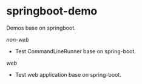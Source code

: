 # springboot-demo
Demos base on springboot.  

*non-web*
+ Test CommandLineRunner base on spring-boot.  

*web*
+ Test web application base on spring-boot.  